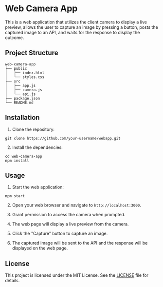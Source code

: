 # Web Camera App

This is a web application that utilizes the client camera to display a live preview, allows the user to capture an image by pressing a button, posts the captured image to an API, and waits for the response to display the outcome.

## Project Structure

```
web-camera-app
├── public
│   ├── index.html
│   └── styles.css
├── src
│   ├── app.js
│   ├── camera.js
│   └── api.js
├── package.json
└── README.md
```

## Installation

1. Clone the repository:

```
git clone https://github.com/your-username/webapp.git
```

2. Install the dependencies:

```
cd web-camera-app
npm install
```

## Usage

1. Start the web application:

```
npm start
```

2. Open your web browser and navigate to `http://localhost:3000`.

3. Grant permission to access the camera when prompted.

4. The web page will display a live preview from the camera.

5. Click the "Capture" button to capture an image.

6. The captured image will be sent to the API and the response will be displayed on the web page.

## License

This project is licensed under the MIT License. See the [LICENSE](LICENSE) file for details.